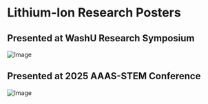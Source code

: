 # **Lithium-Ion Research Posters**

## **Presented at WashU Research Symposium**
![Image](https://github.com/user-attachments/assets/9650d8ec-de30-4c53-be76-19f79376c200)

## **Presented at 2025 AAAS-STEM Conference**
![Image](https://github.com/user-attachments/assets/21f630b4-4662-4507-b2e1-6441b374fe26)


